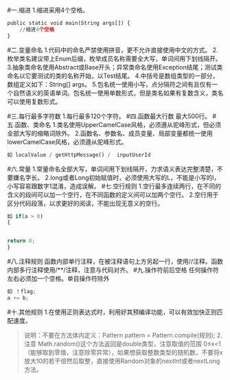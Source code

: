 #一.缩进
1.缩进采用4个空格。

```python
public static void main(String args[]) {       
    //缩进4个空格
}
```
#二.变量命名
1.代码中的命名严禁使用拼音，更不允许直接使用中文的方式。
2.枚举类名建议带上Enum后缀，枚举成员名称需要全大写，单词间用下划线隔开。
3.抽象类命名使用Abstract或Base开头；异常类命名使用Exception结尾；测试类命名以它要测试的类的名称开始，以Test结尾。
4.中括号是数组类型的一部分，数组定义如下：String[] args。
5.包名统一使用小写，点分隔符之间有且仅有一个自然语义的英语单词。包名统一使用单数形式，但是类名如果有复数含义，类名可以使用复数形式。

#三.每行最多字符数
1.每行最多120个字符。
#四.函数最大行数
最大500行。
#五.函数、类命名
1.类名使用UpperCamelCase风格，必须遵从驼峰形式，但必须全部大写的缩略词除外。
2.函数名、参数名、成员变量、局部变量都统一使用lowerCamelCase风格，必须遵从驼峰形式。
```python
如 localValue / getHttpMessage() /  inputUserId
```
#六.常量
1.常量命名全部大写，单词间用下划线隔开，力求语义表达完整清楚，不要嫌名字长。
2.long或者Long初始赋值时，必须使用大写的L，不能是小写的l，小写容易跟数字1混淆，造成误解。
#七.空行规则
1.空行最多连续两行，在不同的含义的段间可以加一个空行，在不同函数的定义间可以加两个空行。
2.空行用于区分代码段落，以求更好的阅读，不能出现无意义的空行。
```python
如 if(a > 0)
{


return 0;
}
```
#八.注释规则
函数内部单行注释，在被注释语句上方另起一行，使用//注释。函数内部多行注释使用/**/注释，注意与代码对齐。
#九.操作符前后空格
任何操作符左右必须加一个空格。单目操作符除外
```python
如 ！flag;
a += b;
```
#十.其他规则
1.在使用正则表达式时，利用好其预编译功能，可以有效加快正则匹配速度。

>说明：不要在方法体内定义：Pattern pattern = Pattern.compile(规则);
2.注意 Math.random()这个方法返回是double类型，注意取值的范围 0≤x<1（能够取到零值，注意除零异常），如果想获取整数类型的随机数，不要将x放大10的若干倍然后取整，直接使用Random对象的nextInt或者nextLong方法。